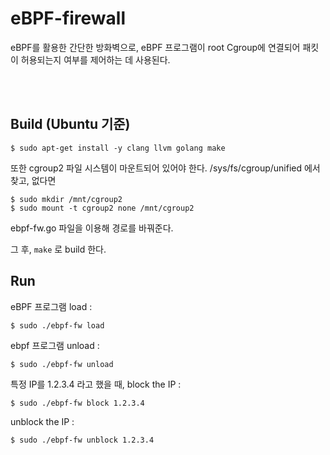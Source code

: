 # eBPF-firewall

eBPF를 활용한 간단한 방화벽으로, eBPF 프로그램이 root Cgroup에 연결되어 패킷이 허용되는지 여부를 제어하는 데 사용된다.

<br></br>


## Build (Ubuntu 기준)

```
$ sudo apt-get install -y clang llvm golang make
```

또한 cgroup2 파일 시스템이 마운트되어 있어야 한다.
/sys/fs/cgroup/unified 에서 찾고, 없다면
```
$ sudo mkdir /mnt/cgroup2
$ sudo mount -t cgroup2 none /mnt/cgroup2
```

ebpf-fw.go 파일을 이용해 경로를 바꿔준다.

그 후, `make` 로 build 한다.



## Run

eBPF 프로그램 load :
```
$ sudo ./ebpf-fw load
```

ebpf 프로그램 unload :
```
$ sudo ./ebpf-fw unload
```

특정 IP를 1.2.3.4 라고 했을 때, block the IP :
```
$ sudo ./ebpf-fw block 1.2.3.4
```

unblock the IP :
```
$ sudo ./ebpf-fw unblock 1.2.3.4
```


